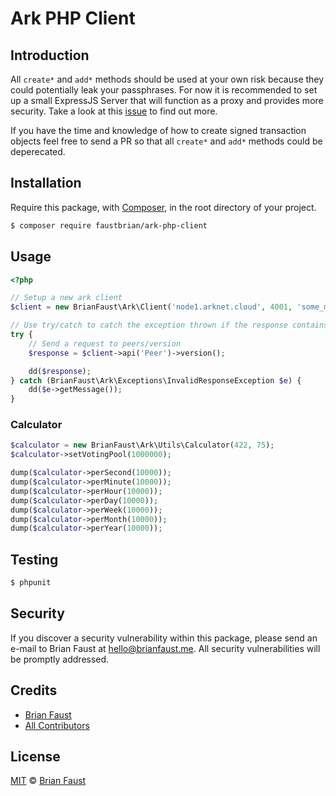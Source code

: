 # Ark PHP Client

## Introduction

All `create*` and `add*` methods should be used at your own risk because they could potentially leak your passphrases. For now it is recommended to set up a small ExpressJS Server that will function as a proxy and provides more security. Take a look at this [issue](https://github.com/faustbrian/Ark-PHP-Client/issues/3) to find out more.

If you have the time and knowledge of how to create signed transaction objects feel free to send a PR so that all `create*` and `add*` methods could be deperecated.

## Installation

Require this package, with [Composer](https://getcomposer.org/), in the root directory of your project.

``` bash
$ composer require faustbrian/ark-php-client
```

## Usage

``` php
<?php

// Setup a new ark client
$client = new BrianFaust\Ark\Client('node1.arknet.cloud', 4001, 'some_magical_nethash', '1.0.1');

// Use try/catch to catch the exception thrown if the response contains "success=false" since ark-node doesn't use proper status codes.
try {
    // Send a request to peers/version
    $response = $client->api('Peer')->version();

    dd($response);
} catch (BrianFaust\Ark\Exceptions\InvalidResponseException $e) {
    dd($e->getMessage());
}
```

### Calculator

```php
$calculator = new BrianFaust\Ark\Utils\Calculator(422, 75);
$calculator->setVotingPool(1000000);

dump($calculator->perSecond(10000));
dump($calculator->perMinute(10000));
dump($calculator->perHour(10000));
dump($calculator->perDay(10000));
dump($calculator->perWeek(10000));
dump($calculator->perMonth(10000));
dump($calculator->perYear(10000));
```

## Testing

``` bash
$ phpunit
```

## Security

If you discover a security vulnerability within this package, please send an e-mail to Brian Faust at hello@brianfaust.me. All security vulnerabilities will be promptly addressed.

## Credits

- [Brian Faust](https://github.com/faustbrian)
- [All Contributors](../../contributors)

## License

[MIT](LICENSE) © [Brian Faust](https://brianfaust.me)
